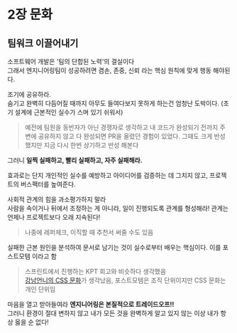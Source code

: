 # 2장 문화

## 팀워크 이끌어내기
소프트웨어 개발은 '팀의 단합된 노력'의 결실이다   
그래서 엔지니어링팀이 성공하려면 겸손, 존중, 신뢰 라는 핵심 원칙에 맞게 행동 해야된다.

조기에 공유하라.   
숨기고 완벽히 다듬어질 때까지 아무도 들여다보지 못하게 하는건 엄청난 도박이다. (초기 설계에 근본적인 실수가 스며 있기 쉬워서)

> 예전에 팀원을 동반자가 아닌 경쟁자로 생각하고 내 코드가 완성되기 전까지 주변에 공유하지 않고 다 완성되면 PR을 올렸던 경험이 있었다.
> 그때도 크게 반성했지만 지금 다시 한번 상기하고 반성 해본다

그러니 **일찍 실패하고, 빨리 실패하고, 자주 실패해라.**

효과로는 단지 개인적인 실수를 예방하고 아이디어를 검증하는 데 그치지 않고, 프로젝트의 버스팩터를 높여준다.

사회적 관계의 힘을 과소평가하지 말라   
사람을 속이거나 뒤에서 조정하는 게 아니라, 일이 진행되도록 관계를 형성해라! 관계는 언제나 프로젝트보다 오래 지속된다!
> 나중에 레퍼체크, 이직할 때 추천서 써줄 수도 있음

실패한 근본 원인을 분석하여 문서로 남기는 것이 실수로부터 배우는 핵심이다. 이를 포스트모템 이라고 함
> 스프린트에서 진행하는 KPT 회고와 비슷하다 생각했음   
> [강남언니의 CSS 문화](https://blog.gangnamunni.com/post/css-1/)가 생각났음, 포스트모템은 조직 단위이지만 CSS 문화는 개인 단위임

마음을 열고 받아들여라
**엔지니어링은 본질적으로 트레이드오프!!**   
그러니 환경이 절대 변하지 않고 내가 모든 것을 완벽하게 알고 있지 않는 이상 내가 항상 옳을 순 없다!   
